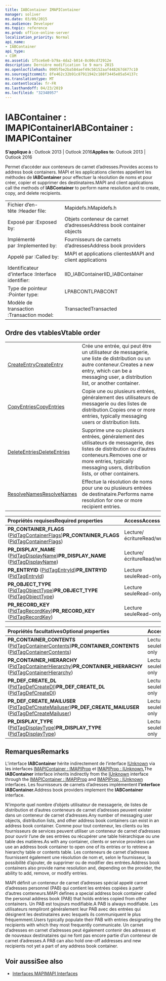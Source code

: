 ```yaml
---
title: IABContainer IMAPIContainer
manager: soliver
ms.date: 03/09/2015
ms.audience: Developer
ms.topic: reference
ms.prod: office-online-server
localization_priority: Normal
api_name:
- IABContainer
api_type:
- COM
ms.assetid: 1f5ce6e0-b79a-4da2-b014-8c00cd72912e
description: Dernière modification le 9 mars 2015
ms.openlocfilehash: 0905fbe2ba584aef49c50152aaf448267d477c10
ms.sourcegitcommit: 8fe462c32b91c87911942c188f3445e85a54137c
ms.translationtype: MT
ms.contentlocale: fr-FR
ms.lasthandoff: 04/23/2019
ms.locfileid: "32348957"
---
```

# <a name="iabcontainer--imapicontainer"></a><span data-ttu-id="6303b-103">IABContainer : IMAPIContainer</span><span class="sxs-lookup"><span data-stu-id="6303b-103">IABContainer : IMAPIContainer</span></span>

<span data-ttu-id="6303b-104">**S’applique à** : Outlook 2013 | Outlook 2016</span><span class="sxs-lookup"><span data-stu-id="6303b-104">**Applies to**: Outlook 2013 | Outlook 2016</span></span> 
  
<span data-ttu-id="6303b-105">Permet d’accéder aux conteneurs de carnet d’adresses.</span><span class="sxs-lookup"><span data-stu-id="6303b-105">Provides access to address book containers.</span></span> <span data-ttu-id="6303b-106">MAPI et les applications clientes appellent les méthodes de **IABContainer** pour effectuer la résolution de noms et pour créer, copier et supprimer des destinataires.</span><span class="sxs-lookup"><span data-stu-id="6303b-106">MAPI and client applications call the methods of **IABContainer** to perform name resolution and to create, copy, and delete recipients.</span></span> 
  
|||
|:-----|:-----|
|<span data-ttu-id="6303b-107">Fichier d’en-tête :</span><span class="sxs-lookup"><span data-stu-id="6303b-107">Header file:</span></span>  <br/> |<span data-ttu-id="6303b-108">Mapidefs.h</span><span class="sxs-lookup"><span data-stu-id="6303b-108">Mapidefs.h</span></span>  <br/> |
|<span data-ttu-id="6303b-109">Exposé par :</span><span class="sxs-lookup"><span data-stu-id="6303b-109">Exposed by:</span></span>  <br/> |<span data-ttu-id="6303b-110">Objets conteneur de carnet d’adresses</span><span class="sxs-lookup"><span data-stu-id="6303b-110">Address book container objects</span></span>  <br/> |
|<span data-ttu-id="6303b-111">Implémenté par :</span><span class="sxs-lookup"><span data-stu-id="6303b-111">Implemented by:</span></span>  <br/> |<span data-ttu-id="6303b-112">Fournisseurs de carnets d’adresses</span><span class="sxs-lookup"><span data-stu-id="6303b-112">Address book providers</span></span>  <br/> |
|<span data-ttu-id="6303b-113">Appelé par :</span><span class="sxs-lookup"><span data-stu-id="6303b-113">Called by:</span></span>  <br/> |<span data-ttu-id="6303b-114">MAPI et applications clientes</span><span class="sxs-lookup"><span data-stu-id="6303b-114">MAPI and client applications</span></span>  <br/> |
|<span data-ttu-id="6303b-115">Identificateur d’interface :</span><span class="sxs-lookup"><span data-stu-id="6303b-115">Interface identifier:</span></span>  <br/> |<span data-ttu-id="6303b-116">IID_IABContainer</span><span class="sxs-lookup"><span data-stu-id="6303b-116">IID_IABContainer</span></span>  <br/> |
|<span data-ttu-id="6303b-117">Type de pointeur :</span><span class="sxs-lookup"><span data-stu-id="6303b-117">Pointer type:</span></span>  <br/> |<span data-ttu-id="6303b-118">LPABCONT</span><span class="sxs-lookup"><span data-stu-id="6303b-118">LPABCONT</span></span>  <br/> |
|<span data-ttu-id="6303b-119">Modèle de transaction :</span><span class="sxs-lookup"><span data-stu-id="6303b-119">Transaction model:</span></span>  <br/> |<span data-ttu-id="6303b-120">Transacted</span><span class="sxs-lookup"><span data-stu-id="6303b-120">Transacted</span></span>  <br/> |
   
## <a name="vtable-order"></a><span data-ttu-id="6303b-121">Ordre des vtables</span><span class="sxs-lookup"><span data-stu-id="6303b-121">Vtable order</span></span>

|||
|:-----|:-----|
|[<span data-ttu-id="6303b-122">CreateEntry</span><span class="sxs-lookup"><span data-stu-id="6303b-122">CreateEntry</span></span>](iabcontainer-createentry.md) <br/> |<span data-ttu-id="6303b-123">Crée une entrée, qui peut être un utilisateur de messagerie, une liste de distribution ou un autre conteneur.</span><span class="sxs-lookup"><span data-stu-id="6303b-123">Creates a new entry, which can be a messaging user, a distribution list, or another container.</span></span>  <br/> |
|[<span data-ttu-id="6303b-124">CopyEntries</span><span class="sxs-lookup"><span data-stu-id="6303b-124">CopyEntries</span></span>](iabcontainer-copyentries.md) <br/> |<span data-ttu-id="6303b-125">Copie une ou plusieurs entrées, généralement des utilisateurs de messagerie ou des listes de distribution.</span><span class="sxs-lookup"><span data-stu-id="6303b-125">Copies one or more entries, typically messaging users or distribution lists.</span></span>  <br/> |
|[<span data-ttu-id="6303b-126">DeleteEntries</span><span class="sxs-lookup"><span data-stu-id="6303b-126">DeleteEntries</span></span>](iabcontainer-deleteentries.md) <br/> |<span data-ttu-id="6303b-127">Supprime une ou plusieurs entrées, généralement des utilisateurs de messagerie, des listes de distribution ou d’autres conteneurs.</span><span class="sxs-lookup"><span data-stu-id="6303b-127">Removes one or more entries, typically messaging users, distribution lists, or other containers.</span></span>  <br/> |
|[<span data-ttu-id="6303b-128">ResolveNames</span><span class="sxs-lookup"><span data-stu-id="6303b-128">ResolveNames</span></span>](iabcontainer-resolvenames.md) <br/> |<span data-ttu-id="6303b-129">Effectue la résolution de noms pour une ou plusieurs entrées de destinataire.</span><span class="sxs-lookup"><span data-stu-id="6303b-129">Performs name resolution for one or more recipient entries.</span></span>  <br/> |
   
|<span data-ttu-id="6303b-130">**Propriétés requises**</span><span class="sxs-lookup"><span data-stu-id="6303b-130">**Required properties**</span></span>|<span data-ttu-id="6303b-131">**Access**</span><span class="sxs-lookup"><span data-stu-id="6303b-131">**Access**</span></span>|
|:-----|:-----|
|<span data-ttu-id="6303b-132">**PR_CONTAINER_FLAGS** ([PidTagContainerFlags](pidtagcontainerflags-canonical-property.md))</span><span class="sxs-lookup"><span data-stu-id="6303b-132">**PR_CONTAINER_FLAGS** ([PidTagContainerFlags](pidtagcontainerflags-canonical-property.md))</span></span>  <br/> |<span data-ttu-id="6303b-133">Lecture/écriture</span><span class="sxs-lookup"><span data-stu-id="6303b-133">Read/write</span></span>  <br/> |
|<span data-ttu-id="6303b-134">**PR_DISPLAY_NAME** ([PidTagDisplayName](pidtagdisplayname-canonical-property.md))</span><span class="sxs-lookup"><span data-stu-id="6303b-134">**PR_DISPLAY_NAME** ([PidTagDisplayName](pidtagdisplayname-canonical-property.md))</span></span>  <br/> |<span data-ttu-id="6303b-135">Lecture/écriture</span><span class="sxs-lookup"><span data-stu-id="6303b-135">Read/write</span></span>  <br/> |
|<span data-ttu-id="6303b-136">**PR_ENTRYID** ([PidTagEntryId](pidtagentryid-canonical-property.md))</span><span class="sxs-lookup"><span data-stu-id="6303b-136">**PR_ENTRYID** ([PidTagEntryId](pidtagentryid-canonical-property.md))</span></span>  <br/> |<span data-ttu-id="6303b-137">Lecture seule</span><span class="sxs-lookup"><span data-stu-id="6303b-137">Read-only</span></span>  <br/> |
|<span data-ttu-id="6303b-138">**PR_OBJECT_TYPE** ([PidTagObjectType](pidtagobjecttype-canonical-property.md))</span><span class="sxs-lookup"><span data-stu-id="6303b-138">**PR_OBJECT_TYPE** ([PidTagObjectType](pidtagobjecttype-canonical-property.md))</span></span>  <br/> |<span data-ttu-id="6303b-139">Lecture seule</span><span class="sxs-lookup"><span data-stu-id="6303b-139">Read-only</span></span>  <br/> |
|<span data-ttu-id="6303b-140">**PR_RECORD_KEY** ([PidTagRecordKey](pidtagrecordkey-canonical-property.md))</span><span class="sxs-lookup"><span data-stu-id="6303b-140">**PR_RECORD_KEY** ([PidTagRecordKey](pidtagrecordkey-canonical-property.md))</span></span>  <br/> |<span data-ttu-id="6303b-141">Lecture seule</span><span class="sxs-lookup"><span data-stu-id="6303b-141">Read-only</span></span>  <br/> |
   
|<span data-ttu-id="6303b-142">**Propriétés facultatives**</span><span class="sxs-lookup"><span data-stu-id="6303b-142">**Optional properties**</span></span>|<span data-ttu-id="6303b-143">**Access**</span><span class="sxs-lookup"><span data-stu-id="6303b-143">**Access**</span></span>|
|:-----|:-----|
|<span data-ttu-id="6303b-144">**PR_CONTAINER_CONTENTS** ([PidTagContainerContents](pidtagcontainercontents-canonical-property.md))</span><span class="sxs-lookup"><span data-stu-id="6303b-144">**PR_CONTAINER_CONTENTS** ([PidTagContainerContents](pidtagcontainercontents-canonical-property.md))</span></span>  <br/> |<span data-ttu-id="6303b-145">Lecture seule</span><span class="sxs-lookup"><span data-stu-id="6303b-145">Read-only</span></span>  <br/> |
|<span data-ttu-id="6303b-146">**PR_CONTAINER_HIERARCHY** ([PidTagContainerHierarchy](pidtagcontainerhierarchy-canonical-property.md))</span><span class="sxs-lookup"><span data-stu-id="6303b-146">**PR_CONTAINER_HIERARCHY** ([PidTagContainerHierarchy](pidtagcontainerhierarchy-canonical-property.md))</span></span>  <br/> |<span data-ttu-id="6303b-147">Lecture seule</span><span class="sxs-lookup"><span data-stu-id="6303b-147">Read-only</span></span>  <br/> |
|<span data-ttu-id="6303b-148">**PR_DEF_CREATE_DL** ([PidTagDefCreateDl](pidtagdefcreatedl-canonical-property.md))</span><span class="sxs-lookup"><span data-stu-id="6303b-148">**PR_DEF_CREATE_DL** ([PidTagDefCreateDl](pidtagdefcreatedl-canonical-property.md))</span></span>  <br/> |<span data-ttu-id="6303b-149">Lecture seule</span><span class="sxs-lookup"><span data-stu-id="6303b-149">Read-only</span></span>  <br/> |
|<span data-ttu-id="6303b-150">**PR_DEF_CREATE_MAILUSER** ([PidTagDefCreateMailuser](pidtagdefcreatemailuser-canonical-property.md))</span><span class="sxs-lookup"><span data-stu-id="6303b-150">**PR_DEF_CREATE_MAILUSER** ([PidTagDefCreateMailuser](pidtagdefcreatemailuser-canonical-property.md))</span></span>  <br/> |<span data-ttu-id="6303b-151">Lecture seule</span><span class="sxs-lookup"><span data-stu-id="6303b-151">Read-only</span></span>  <br/> |
|<span data-ttu-id="6303b-152">**PR_DISPLAY_TYPE** ([PidTagDisplayType](pidtagdisplaytype-canonical-property.md))</span><span class="sxs-lookup"><span data-stu-id="6303b-152">**PR_DISPLAY_TYPE** ([PidTagDisplayType](pidtagdisplaytype-canonical-property.md))</span></span>  <br/> |<span data-ttu-id="6303b-153">Lecture seule</span><span class="sxs-lookup"><span data-stu-id="6303b-153">Read-only</span></span>  <br/> |
   
## <a name="remarks"></a><span data-ttu-id="6303b-154">Remarques</span><span class="sxs-lookup"><span data-stu-id="6303b-154">Remarks</span></span>

<span data-ttu-id="6303b-155">L’interface **IABContainer** hérite indirectement de l’interface [IUnknown](https://msdn.microsoft.com/library/ms680509%28VS.85%29.aspx) via les interfaces [IMAPIContainer : IMAPIProp](imapicontainerimapiprop.md) et [IMAPIProp : IUnknown.](imapipropiunknown.md)</span><span class="sxs-lookup"><span data-stu-id="6303b-155">The **IABContainer** interface inherits indirectly from the [IUnknown](https://msdn.microsoft.com/library/ms680509%28VS.85%29.aspx) interface through the [IMAPIContainer : IMAPIProp](imapicontainerimapiprop.md) and [IMAPIProp : IUnknown](imapipropiunknown.md) interfaces.</span></span> <span data-ttu-id="6303b-156">Les fournisseurs de carnets d’adresses implémentent **l’interface IABContainer.**</span><span class="sxs-lookup"><span data-stu-id="6303b-156">Address book providers implement the **IABContainer** interface.</span></span> 
  
<span data-ttu-id="6303b-157">N’importe quel nombre d’objets utilisateur de messagerie, de listes de distribution et d’autres conteneurs de carnet d’adresses peuvent exister dans un conteneur de carnet d’adresses.</span><span class="sxs-lookup"><span data-stu-id="6303b-157">Any number of messaging user objects, distribution lists, and other address book containers can exist in an address book container.</span></span> <span data-ttu-id="6303b-158">Comme pour tout conteneur, les clients ou les fournisseurs de services peuvent utiliser un conteneur de carnet d’adresses pour ouvrir l’une de ses entrées ou récupérer une table hiérarchique ou une table des matières.</span><span class="sxs-lookup"><span data-stu-id="6303b-158">As with any container, clients or service providers can use an address book container to open one of its entries or to retrieve a hierarchy table or contents table.</span></span> <span data-ttu-id="6303b-159">Les conteneurs de carnet d’adresses fournissent également une résolution de nom et, selon le fournisseur, la possibilité d’ajouter, de supprimer ou de modifier des entrées.</span><span class="sxs-lookup"><span data-stu-id="6303b-159">Address book containers also provide name resolution and, depending on the provider, the ability to add, remove, or modify entries.</span></span>
  
<span data-ttu-id="6303b-160">MAPI définit un conteneur de carnet d’adresses spécial appelé carnet d’adresses personnel (PAB) qui contient les entrées copiées à partir d’autres conteneurs.</span><span class="sxs-lookup"><span data-stu-id="6303b-160">MAPI defines a special address book container called the personal address book (PAB) that holds entries copied from other containers.</span></span> <span data-ttu-id="6303b-161">Un PAB est toujours modifiable.</span><span class="sxs-lookup"><span data-stu-id="6303b-161">A PAB is always modifiable.</span></span> <span data-ttu-id="6303b-162">Les utilisateurs rempliront généralement leur PAB avec des entrées qui désignent les destinataires avec lesquels ils communiquent le plus fréquemment.</span><span class="sxs-lookup"><span data-stu-id="6303b-162">Users typically populate their PAB with entries designating the recipients with which they most frequently communicate.</span></span> <span data-ttu-id="6303b-163">Un carnet d’adresses en carnet d’adresses peut également contenir des adresses et de nouveaux destinataires qui ne font pas encore partie d’un conteneur de carnet d’adresses.</span><span class="sxs-lookup"><span data-stu-id="6303b-163">A PAB can also hold one-off addresses and new recipients not yet a part of any address book container.</span></span>
  
## <a name="see-also"></a><span data-ttu-id="6303b-164">Voir aussi</span><span class="sxs-lookup"><span data-stu-id="6303b-164">See also</span></span>

- [<span data-ttu-id="6303b-165">Interfaces MAPI</span><span class="sxs-lookup"><span data-stu-id="6303b-165">MAPI Interfaces</span></span>](mapi-interfaces.md)

